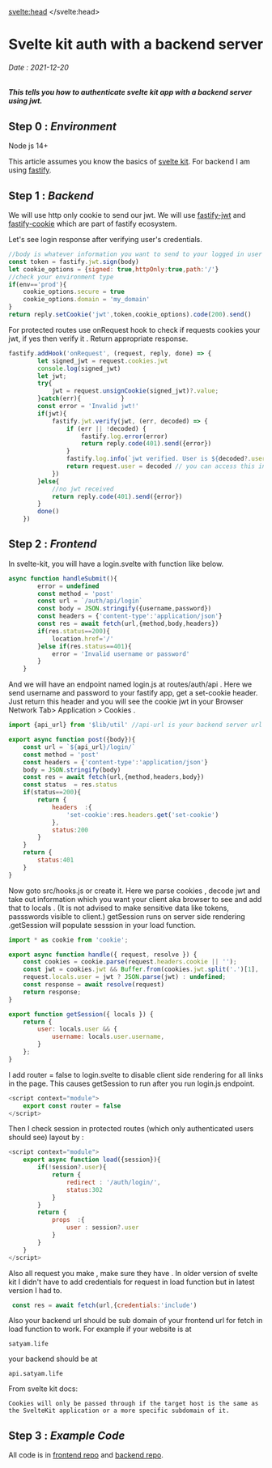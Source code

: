 <svelte:head>
    <meta name="description" content="Authenticate svelte kit app with a backend server using jwt.">
</svelte:head>
<script>
    import {format_date} from '$lib/utils'
</script>    
# Svelte kit auth with a backend server
###### Date : <span use:format_date>2021-12-20</span> 
##### This tells you how to authenticate svelte kit app with a backend server using jwt.

## Step 0 : *Environment*

Node js 14+

This article assumes you know the basics of [svelte kit](https://kit.svelte.dev/). For backend I am using [fastify](https://www.fastify.io).

## Step 1 : *Backend*

We will use http only cookie to send our jwt. We will use [fastify-jwt](https://github.com/fastify/fastify-jwt) and [fastify-cookie](https://github.com/fastify/fastify-cookie) which are part of fastify ecosystem.

Let's see login response after verifying user's credentials.

```javascript
//body is whatever information you want to send to your logged in user
const token = fastify.jwt.sign(body)
let cookie_options = {signed: true,httpOnly:true,path:'/'}
//check your environment type
if(env=='prod'){
    cookie_options.secure = true
    cookie_options.domain = 'my_domain'
}
return reply.setCookie('jwt',token,cookie_options).code(200).send()
```

For protected routes use onRequest hook to check if requests cookies your jwt, if yes then verify it . Return appropriate response.

```javascript
fastify.addHook('onRequest', (request, reply, done) => {
        let signed_jwt = request.cookies.jwt
        console.log(signed_jwt)
        let jwt;
        try{
            jwt = request.unsignCookie(signed_jwt)?.value;
        }catch(err){           }
        const error = 'Invalid jwt!'
        if(jwt){
            fastify.jwt.verify(jwt, (err, decoded) => {
                if (err || !decoded) {
                    fastify.log.error(error)
                    return reply.code(401).send({error})
                }
                fastify.log.info(`jwt verified. User is ${decoded?.username}`)  
                return request.user = decoded // you can access this in your routes
            })
        }else{
            //no jwt received
            return reply.code(401).send({error})
        }
        done()
    })
```

## Step 2 : *Frontend*

In svelte-kit, you will have a login.svelte with function like below.  
```javascript
async function handleSubmit(){
        error = undefined
        const method = 'post'
        const url = `/auth/api/login`
        const body = JSON.stringify({username,password})
        const headers = {'content-type':'application/json'}
        const res = await fetch(url,{method,body,headers})
        if(res.status==200){
            location.href='/'
        }else if(res.status==401){
            error = 'Invalid username or password'
        }
    }
```

And we will have an endpoint named login.js at routes/auth/api . Here we send username and password to your fastify app, get a set-cookie header. Just return this header and you will see the cookie jwt in your Browser Network Tab> Application > Cookies . 

```javascript
import {api_url} from '$lib/util' //api-url is your backend server url

export async function post({body}){
    const url = `${api_url}/login/`
    const method = 'post'
    const headers = {'content-type':'application/json'}
    body = JSON.stringify(body)
    const res = await fetch(url,{method,headers,body})
    const status  = res.status
    if(status==200){
        return {
            headers  :{
                'set-cookie':res.headers.get('set-cookie')
            },
            status:200
        }    
    }
    return {
        status:401
    }
}
```

Now goto src/hooks.js or create it. Here we parse cookies , decode jwt and take out information which you want your client aka browser to see and add that to locals . (It is not advised to make sensitive data like tokens, passswords visible to client.) getSession runs on server side rendering .getSession will populate sesssion in your load function.

```javascript
import * as cookie from 'cookie';

export async function handle({ request, resolve }) {
	const cookies = cookie.parse(request.headers.cookie || '');
	const jwt = cookies.jwt && Buffer.from(cookies.jwt.split('.')[1], 'base64');
	request.locals.user = jwt ? JSON.parse(jwt) : undefined;	
	const response = await resolve(request)
	return response;
}

export function getSession({ locals }) {
	return {
		user: locals.user && {
			username: locals.user.username,
		}
	};
}
```

I add router = false to login.svelte to disable client side rendering for all links in the page. This causes getSession to run after you run login.js endpoint.
```javascript
<script context="module">
    export const router = false
</script>
```
Then I check session in protected routes (which only authenticated users should see) layout by : 
```javascript
<script context="module">
    export async function load({session}){
        if(!session?.user){ 
            return {
                redirect : '/auth/login/',
                status:302
            }
        }
        return {
            props  :{
                user : session?.user
            }
        }
    }
</script>
```

Also all request you make , make sure they have . In older version of svelte kit I didn't have to add credentials for request in load function but in latest version I had to.
```javascript
 const res = await fetch(url,{credentials:'include')
 ```

 Also your backend url should be sub domain of your frontend url for fetch in load function to work. For example if your website is at 
 ```
 satyam.life
 ```
your backend should be at
```
api.satyam.life
```

From svelte kit docs: 
```
Cookies will only be passed through if the target host is the same as the SvelteKit application or a more specific subdomain of it.
```

## Step 3 : *Example Code*


All code is in [frontend repo](https://github.com/mishrasatyam/expense_frontend/) and [backend repo](https://github.com/mishrasatyam/expense_backend).